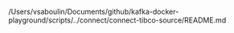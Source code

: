 /Users/vsaboulin/Documents/github/kafka-docker-playground/scripts/../connect/connect-tibco-source/README.md